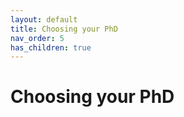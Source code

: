 ```yaml
---
layout: default
title: Choosing your PhD
nav_order: 5
has_children: true
---
```


# Choosing your PhD